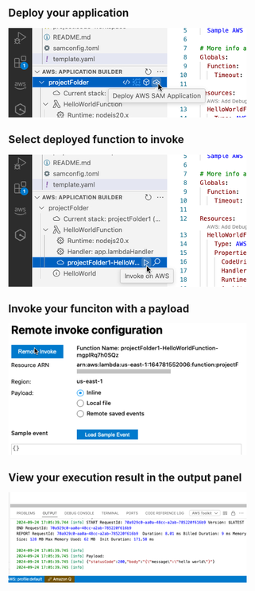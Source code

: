 ## Deploy your application

![Click Deploy SAM Application button in Appbuilder Sidebar on project node](RemoteLoopResource/walkthrough-remote-1.jpg)

## Select deployed function to invoke

![click invoke on AWS button in AppBuilder Sidebar on cloud function resource node](RemoteLoopResource/walkthrough-remote-2.jpg)

## Invoke your funciton with a payload

![add a payload and click inovke button in remote invoke panel](RemoteLoopResource/walkthrough-remote-3.jpg)

## View your execution result in the output panel

![View your execution result in the output panel](RemoteLoopResource/walkthrough-remote-4.jpg)
